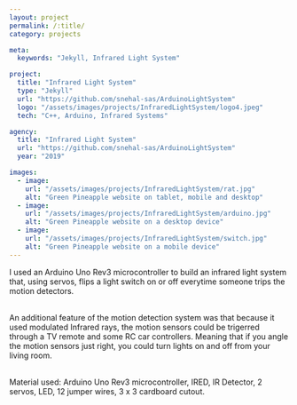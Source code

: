 ```yaml
---
layout: project
permalink: /:title/
category: projects

meta:
  keywords: "Jekyll, Infrared Light System"

project:
  title: "Infrared Light System"
  type: "Jekyll"
  url: "https://github.com/snehal-sas/ArduinoLightSystem"
  logo: "/assets/images/projects/InfraredLightSystem/logo4.jpeg"
  tech: "C++, Arduino, Infrared Systems"

agency:
  title: "Infrared Light System"
  url: "https://github.com/snehal-sas/ArduinoLightSystem"
  year: "2019"

images:
  - image:
    url: "/assets/images/projects/InfraredLightSystem/rat.jpg"
    alt: "Green Pineapple website on tablet, mobile and desktop"
  - image:
    url: "/assets/images/projects/InfraredLightSystem/arduino.jpg"
    alt: "Green Pineapple website on a desktop device"
  - image:
    url: "/assets/images/projects/InfraredLightSystem/switch.jpg"
    alt: "Green Pineapple website on a mobile device"
---
```

<p>I used an Arduino Uno Rev3 microcontroller to build an infrared light system that, using servos, flips a light switch on or off everytime someone trips the motion detectors. <br><br>

An additional feature of the motion detection system was that because it used modulated Infrared rays, the motion sensors could be trigerred through a TV remote and some RC car controllers. Meaning that if you angle the motion sensors just right, you could turn lights on and off from your living room. <br><br>

Material used: Arduino Uno Rev3 microcontroller, IRED, IR Detector, 2 servos, LED, 12 jumper wires, 3 x 3 cardboard cutout.</p>